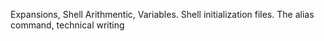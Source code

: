 Expansions, Shell Arithmentic, Variables. Shell initialization files. The alias command, technical writing
